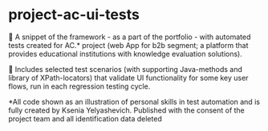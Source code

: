 # project-ac-ui-tests

🔸 A snippet of the framework - as a part of the portfolio - with automated tests created for AC.* project (web App for b2b segment; 
a platform that provides educational institutions with knowledge evaluation solutions).

🔸 Includes selected test scenarios (with supporting Java-methods and library of XPath-locators) that validate UI functionality for some key user flows, run in each regression testing cycle.

*All code shown as an illustration of personal skills in test automation and is fully created by Ksenia Yelyashevich.
Published with the consent of the project team and all identification data deleted
